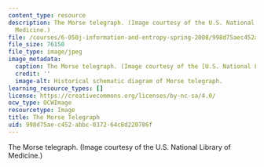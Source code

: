 ```yaml
---
content_type: resource
description: The Morse telegraph. (Image courtesy of the U.S. National Library of
  Medicine.)
file: /courses/6-050j-information-and-entropy-spring-2008/998d75aec452abbc037264c8d220786f_6-050js08.jpg
file_size: 76150
file_type: image/jpeg
image_metadata:
  caption: The Morse telegraph. (Image courtesy of the [U.S. National Library of Medicine](http://www.nlm.nih.gov/nlmhome.html).)
  credit: ''
  image-alt: Historical schematic diagram of Morse telegraph.
learning_resource_types: []
license: https://creativecommons.org/licenses/by-nc-sa/4.0/
ocw_type: OCWImage
resourcetype: Image
title: The Morse Telegraph
uid: 998d75ae-c452-abbc-0372-64c8d220786f
---
```

The Morse telegraph. (Image courtesy of the U.S. National Library of Medicine.)